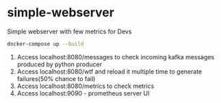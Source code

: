 # simple-webserver
Simple webserver with few metrics for Devs

```bash
docker-compose up --build
```

1) Access localhost:8080/messages to check incoming kafka messages produced by python producer
2) Access localhost:8080/wtf and reload it multiple time to generate failures(50% chance to fail)
3) Access localhost:8080/metrics to check metrics
4) Access localhost:9090 - prometheus server UI
